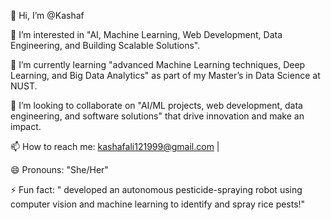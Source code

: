 👋 Hi, I’m @Kashaf

👀 I’m interested in "AI, Machine Learning, Web Development, Data Engineering, and Building Scalable Solutions".

🌱 I’m currently learning "advanced Machine Learning techniques, Deep Learning, and Big Data Analytics" as part of my Master’s in Data Science at NUST.

💞️ I’m looking to collaborate on "AI/ML projects, web development, data engineering, and software solutions" that drive innovation and make an impact.

📫 How to reach me: kashafali121999@gmail.com | 

😄 Pronouns: "She/Her"

⚡ Fun fact: " developed an autonomous pesticide-spraying robot using computer vision and machine learning to identify and spray rice pests!"
